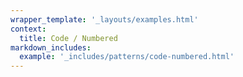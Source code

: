 ```yaml
---
wrapper_template: '_layouts/examples.html'
context:
  title: Code / Numbered
markdown_includes:
  example: '_includes/patterns/code-numbered.html'
---
```

